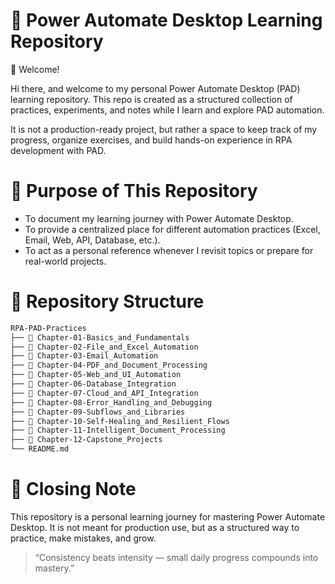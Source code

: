 # 📘 Power Automate Desktop Learning Repository
👋 Welcome!

Hi there, and welcome to my personal Power Automate Desktop (PAD) learning repository.
This repo is created as a structured collection of practices, experiments, and notes while I learn and explore PAD automation.

It is not a production-ready project, but rather a space to keep track of my progress, organize exercises, and build hands-on experience in RPA development with PAD.

# 🎯 Purpose of This Repository
- To document my learning journey with Power Automate Desktop.
- To provide a centralized place for different automation practices (Excel, Email, Web, API, Database, etc.).
- To act as a personal reference whenever I revisit topics or prepare for real-world projects.

# 📂 Repository Structure
```bash
RPA-PAD-Practices
├── 📁 Chapter-01-Basics_and_Fundamentals
├── 📁 Chapter-02-File_and_Excel_Automation
├── 📁 Chapter-03-Email_Automation
├── 📁 Chapter-04-PDF_and_Document_Processing
├── 📁 Chapter-05-Web_and_UI_Automation
├── 📁 Chapter-06-Database_Integration
├── 📁 Chapter-07-Cloud_and_API_Integration
├── 📁 Chapter-08-Error_Handling_and_Debugging
├── 📁 Chapter-09-Subflows_and_Libraries
├── 📁 Chapter-10-Self-Healing_and_Resilient_Flows
├── 📁 Chapter-11-Intelligent_Document_Processing
├── 📁 Chapter-12-Capstone_Projects
└── README.md
```

# 📌 Closing Note

This repository is a personal learning journey for mastering Power Automate Desktop.
It is not meant for production use, but as a structured way to practice, make mistakes, and grow.

> “Consistency beats intensity — small daily progress compounds into mastery.”
